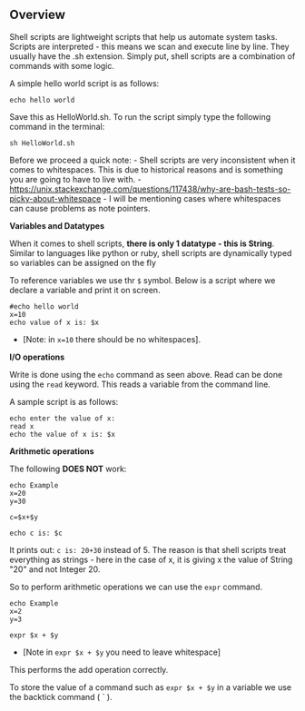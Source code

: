 
## Overview

Shell scripts are lightweight scripts that help us automate system tasks. Scripts are interpreted - this means we scan and execute line by line. They usually have the .sh extension. Simply put, shell scripts are a combination of commands with some logic.

A simple hello world script is as follows:

    echo hello world

Save this as HelloWorld.sh. To run the script simply type the following command in the terminal:

    sh HelloWorld.sh

Before we proceed a quick note: 
    - Shell scripts are very inconsistent when it comes to whitespaces. This is due to historical reasons and is something you are going to have to live with. 
    - https://unix.stackexchange.com/questions/117438/why-are-bash-tests-so-picky-about-whitespace
    - I will be mentioning cases where whitespaces can cause problems as note pointers.

**Variables and Datatypes**

When it comes to shell scripts, **there is only 1 datatype - this is String**. Similar to languages like python or ruby, shell scripts are dynamically typed so variables can be assigned on the fly 

To reference variables we use thr ```$``` symbol. Below is a script where we declare a variable and print it on screen.

    #echo hello world
    x=10
    echo value of x is: $x

- [Note: in ```x=10``` there should be no whitespaces]. 

**I/O operations**

Write is done using the ```echo``` command as seen above.
Read can be done using the ```read``` keyword. This reads a variable from the command line.

A sample script is as follows:

    echo enter the value of x:
    read x
    echo the value of x is: $x

**Arithmetic operations**

The following **DOES NOT** work:

    echo Example
    x=20
    y=30

    c=$x+$y

    echo c is: $c

It prints out: ```c is: 20+30``` instead of 5. The reason is that shell scripts treat everything as strings - here in the case of x, it is giving x the value of String "20" and not Integer 20.

So to perform arithmetic operations we can use the ```expr``` command. 

    echo Example
    x=2
    y=3

    expr $x + $y

- [Note in ```expr $x + $y``` you need to leave whitespace]

This performs the add operation correctly.

To store the value of a command such as ```expr $x + $y``` in a variable we use the backtick command ( ` ).




